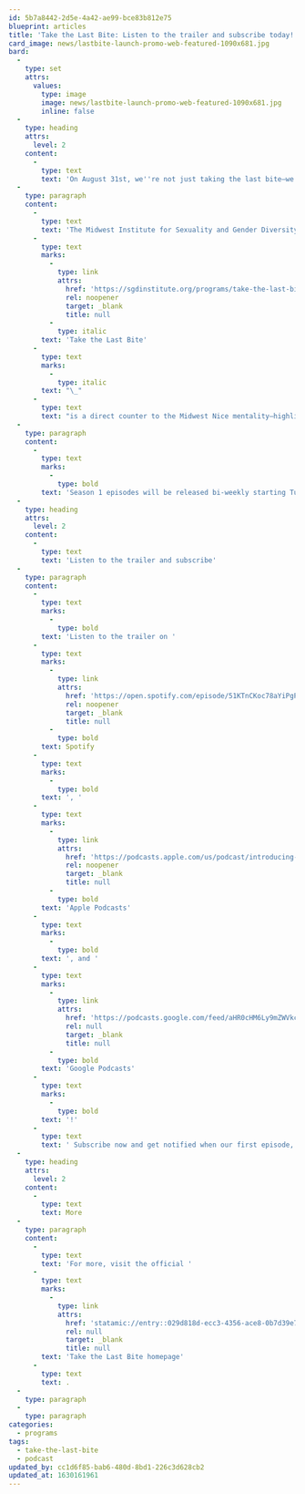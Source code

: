 ```yaml
---
id: 5b7a8442-2d5e-4a42-ae99-bce83b812e75
blueprint: articles
title: 'Take the Last Bite: Listen to the trailer and subscribe today!'
card_image: news/lastbite-launch-promo-web-featured-1090x681.jpg
bard:
  -
    type: set
    attrs:
      values:
        type: image
        image: news/lastbite-launch-promo-web-featured-1090x681.jpg
        inline: false
  -
    type: heading
    attrs:
      level: 2
    content:
      -
        type: text
        text: 'On August 31st, we''re not just taking the last bite—we''re serving it. And you''re invited to have a taste.'
  -
    type: paragraph
    content:
      -
        type: text
        text: 'The Midwest Institute for Sexuality and Gender Diversity is delighted to announce our new podcast! '
      -
        type: text
        marks:
          -
            type: link
            attrs:
              href: 'https://sgdinstitute.org/programs/take-the-last-bite'
              rel: noopener
              target: _blank
              title: null
          -
            type: italic
        text: 'Take the Last Bite'
      -
        type: text
        marks:
          -
            type: italic
        text: "\_"
      -
        type: text
        text: "is a direct counter to the Midwest Nice mentality—highlighting advocacy and activism by queer/trans communities in the Midwest region. Through each episode, we're aiming to unearth the often disregarded and unacknowledged contributions of queer and trans folks to social change through interviews, casual conversations and reflections on Midwest queer time, space, and place. \_"
  -
    type: paragraph
    content:
      -
        type: text
        marks:
          -
            type: bold
        text: 'Season 1 episodes will be released bi-weekly starting Tuesday, August 31, 2021 on all major podcasting platforms.'
  -
    type: heading
    attrs:
      level: 2
    content:
      -
        type: text
        text: 'Listen to the trailer and subscribe'
  -
    type: paragraph
    content:
      -
        type: text
        marks:
          -
            type: bold
        text: 'Listen to the trailer on '
      -
        type: text
        marks:
          -
            type: link
            attrs:
              href: 'https://open.spotify.com/episode/51KTnCKoc78aYiPgPzlJSX'
              rel: noopener
              target: _blank
              title: null
          -
            type: bold
        text: Spotify
      -
        type: text
        marks:
          -
            type: bold
        text: ', '
      -
        type: text
        marks:
          -
            type: link
            attrs:
              href: 'https://podcasts.apple.com/us/podcast/introducing-take-the-last-bite/id1582890778?i=1000533137098'
              rel: noopener
              target: _blank
              title: null
          -
            type: bold
        text: 'Apple Podcasts'
      -
        type: text
        marks:
          -
            type: bold
        text: ', and '
      -
        type: text
        marks:
          -
            type: link
            attrs:
              href: 'https://podcasts.google.com/feed/aHR0cHM6Ly9mZWVkcy50cmFuc2lzdG9yLmZtL3Rha2UtdGhlLWxhc3QtYml0ZQ/episode/OTc2NzY5MzMtOTk3MC00YjFhLTk0MzEtZGEzODUyOTRhZmJj?sa=X&ved=0CAUQkfYCahcKEwiApuOYwNHyAhUAAAAAHQAAAAAQAQ'
              rel: null
              target: _blank
              title: null
          -
            type: bold
        text: 'Google Podcasts'
      -
        type: text
        marks:
          -
            type: bold
        text: '!'
      -
        type: text
        text: ' Subscribe now and get notified when our first episode, "Serving the last bite," goes live on Tuesday, August 31. '
  -
    type: heading
    attrs:
      level: 2
    content:
      -
        type: text
        text: More
  -
    type: paragraph
    content:
      -
        type: text
        text: 'For more, visit the official '
      -
        type: text
        marks:
          -
            type: link
            attrs:
              href: 'statamic://entry::029d818d-ecc3-4356-ace8-0b7d39e7c70a'
              rel: null
              target: _blank
              title: null
        text: 'Take the Last Bite homepage'
      -
        type: text
        text: .
  -
    type: paragraph
  -
    type: paragraph
categories:
  - programs
tags:
  - take-the-last-bite
  - podcast
updated_by: cc1d6f85-bab6-480d-8bd1-226c3d628cb2
updated_at: 1630161961
---
```

